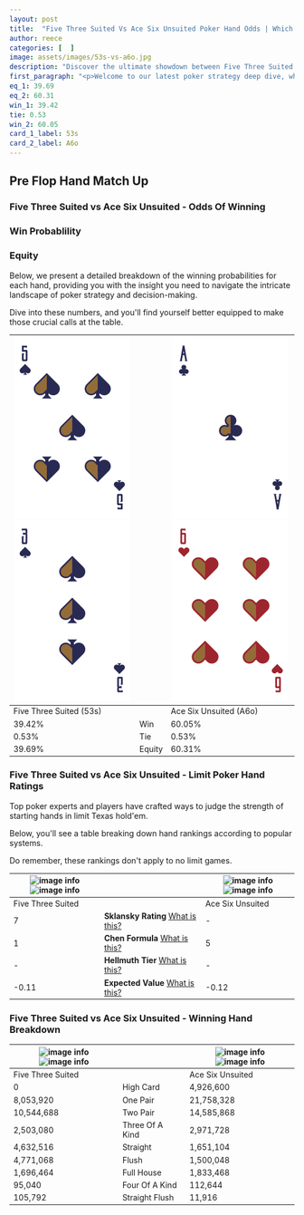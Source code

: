 ```yaml
---
layout: post
title:  "Five Three Suited Vs Ace Six Unsuited Poker Hand Odds | Which Is The Better Hand In Poker? A Complete Guide"
author: reece
categories: [  ]
image: assets/images/53s-vs-a6o.jpg
description: "Discover the ultimate showdown between Five Three Suited and Ace Six Unsuited in poker! Uncover the odds, strategies, and scenarios where one hand triumphs over the other. Get ready to up your poker game with this thrilling analysis."
first_paragraph: "<p>Welcome to our latest poker strategy deep dive, where we're pitting two distinct hands against each other in a high-stakes showdown: Five Three Suited vs Ace Six Unsuited.</p><p>In the dynamic world of poker, every decision counts, and knowing which hand holds the upper hand is key to your success at the table.</p><p>In this article, we'll dissect these two hands, explore the scenarios where one dominates the other, and equip you with the knowledge to make strategic choices that can tip the odds in your favor.</p><p>Get ready to unravel the intriguing dynamics of these poker hands and elevate your game to new heights.</p>"
eq_1: 39.69
eq_2: 60.31
win_1: 39.42
tie: 0.53
win_2: 60.05
card_1_label: 53s
card_2_label: A6o
---
```




[comment]: # (sp0)

## Pre Flop Hand Match Up

<div class="table hand-ratings" markdown="1"> 



### Five Three Suited vs Ace Six Unsuited - Odds Of Winning


  
<div class="row graphs"> 
<div class="col-lg-6">
    <h3>Win Probablility</h3>
    <canvas id="WinChart"></canvas>
</div>
<div class="col-lg-6">
    <h3>Equity</h3>
    <canvas id="EquityChart"></canvas>
</div>
</div>

  Below, we present a detailed breakdown of the winning probabilities for each hand, providing you with the insight you need to navigate the intricate landscape of poker strategy and decision-making. 

Dive into these numbers, and you'll find yourself better equipped to make those crucial calls at the table.


    
| ![image info](assets/images/hand1/5.png) ![image info](assets/images/hand1/3.png) |  | ![image info](assets/images/hand2/a.png) ![image info](assets/images/hand2/6o.png) |
| -------- | -------- | -------- |
| Five Three Suited (53s) |  | Ace Six Unsuited (A6o) |
| 39.42% | Win | 60.05% |
| 0.53% | Tie | 0.53% |
| 39.69% | Equity | 60.31% |




[comment]: # (sp1)



### Five Three Suited vs Ace Six Unsuited - Limit Poker Hand Ratings

Top poker experts and players have crafted ways to judge the strength of starting hands in limit Texas hold'em. 

Below, you'll see a table breaking down hand rankings according to popular systems. 

Do remember, these rankings don't apply to no limit games.


    
| ![image info](https://www.riverpairs.com/assets/images/hand1/5.png) ![image info](https://www.riverpairs.com/assets/images/hand1/3.png) |  | ![image info](https://www.riverpairs.com/assets/images/hand2/a.png) ![image info](https://www.riverpairs.com/assets/images/hand2/6o.png) |
| -------- | -------- | -------- |
| Five Three Suited |  | Ace Six Unsuited |
| 7 | **Sklansky Rating** [What is this?](/sklansky-rating-explained) | - |
| 1 | **Chen Formula** [What is this?](/chen-formula-explained) | 5 |
| - | **Hellmuth Tier** [What is this?](/Hellmuth-tier-explained) | - |
| -0.11 | **Expected Value** [What is this?](/expected-value-explained) | -0.12 |




[comment]: # (sp2)



### Five Three Suited vs Ace Six Unsuited - Winning Hand Breakdown


    
| ![image info](https://www.riverpairs.com/assets/images/hand1/5.png) ![image info](https://www.riverpairs.com/assets/images/hand1/3.png) |  | ![image info](https://www.riverpairs.com/assets/images/hand2/a.png) ![image info](https://www.riverpairs.com/assets/images/hand2/6o.png) |
| -------- | -------- | -------- |
| Five Three Suited |  | Ace Six Unsuited |
| 0 | High Card | 4,926,600 |
| 8,053,920 | One Pair | 21,758,328 |
| 10,544,688 | Two Pair | 14,585,868 |
| 2,503,080 | Three Of A Kind | 2,971,728 |
| 4,632,516 | Straight | 1,651,104 |
| 4,771,068 | Flush | 1,500,048 |
| 1,696,464 | Full House | 1,833,468 |
| 95,040 | Four Of A Kind | 112,644 |
| 105,792 | Straight Flush | 11,916 |




[comment]: # (sp3)



</div>

[comment]: # (sp4)



[comment]: # (sp5)

